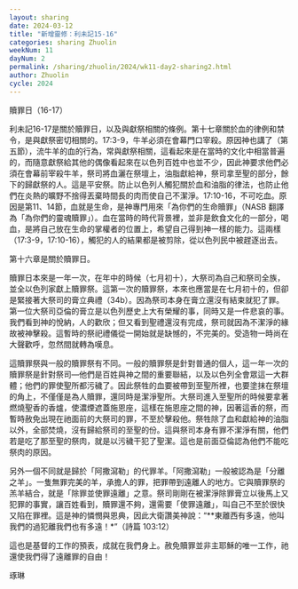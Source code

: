 ```yaml
---
layout: sharing
date: 2024-03-12
title: "新增靈修：利未記15-16"
categories: sharing Zhuolin
weekNum: 11
dayNum: 2
permalink: /sharing/zhuolin/2024/wk11-day2-sharing2.html
author: Zhuolin
cycle: 2024
---  
```


贖罪日（16-17）

利未記16-17是關於贖罪日，以及與獻祭相關的條例。第十七章關於血的律例和禁令，是與獻祭密切相關的。17:3-9，牛羊必須在會幕門口宰殺。原因神也講了（第五節），流牛羊的血的行為，常與獻祭相關，這看起來是在當時的文化中相當普遍的，而隨意獻祭給其他的偶像看起來在以色列百姓中也並不少，因此神要求他們必須在會幕前宰殺牛羊，祭司將血灑在祭壇上，油脂獻給神，祭司拿至聖的部分，餘下的歸獻祭的人。這是平安祭。防止以色列人觸犯關於血和油脂的律法，也防止他們在炎熱的曠野不捨得丟棄時間長的肉而使自己不潔淨。17:10-16，不可吃血。原因是第11、14節，血就是生命，是神專門用來「為你們的生命贖罪」（NASB 翻譯為「為你們的靈魂贖罪」）。血在當時的時代背景裡，並非是飲食文化的一部分，喝血，是將自己放在生命的掌權者的位置上，希望自己得到神一樣的能力。這兩樣（17:3-9，17:10-16），觸犯的人的結果都是被剪除，從以色列民中被趕逐出去。

第十六章是關於贖罪日。

贖罪日本來是一年一次，在年中的時候（七月初十），大祭司為自己和祭司全族，並全以色列家獻上贖罪祭。這第一次的贖罪祭，本來也應當是在七月初十的，但卻是緊接著大祭司的膏立典禮（34b）。因為祭司本身在膏立還沒有結束就犯了罪。第一位大祭司亞倫的膏立是以色列歷史上大有榮耀的事，同時又是一件悲哀的事。我們看到神的悅納，人的歡欣；但又看到聖禮還沒有完成，祭司就因為不潔淨的緣故被神擊殺。這暫時的祭祀禮儀從一開始就是缺憾的，不完美的。受造物一時尚在大聲歡呼，忽然間就轉為嘆息。

這贖罪祭與一般的贖罪祭有不同。一般的贖罪祭是針對普通的個人，這一年一次的贖罪祭是針對祭司—他們是百姓與神之間的重要聯結，以及以色列全會眾這一大群體；他們的罪使聖所都污穢了。因此祭牲的血要被帶到至聖所裡，也要塗抹在祭壇的角上，不僅僅是為人贖罪，還同時是潔淨聖所。大祭司進入至聖所的時候要拿著燃燒聖香的香爐，使濃煙遮蓋施恩座，這樣在施恩座之間的神，因著這香的祭，而暫時赦免出現在祂面前的大祭司的罪，不至於擊殺他。祭牲除了血和獻給神的油脂以外，全部焚燒，沒有歸給祭司的至聖的份。這與祭司本身有罪不潔淨有關，他們若是吃了那至聖的祭肉，就是以污穢干犯了聖潔。這也是前面亞倫認為他們不能吃祭肉的原因。

另外一個不同就是歸於「阿撒瀉勒」的代罪羊。「阿撒瀉勒」一般被認為是「分離之羊」。一隻無罪完美的羊，承擔人的罪，把罪帶到遠離人的地方。它與贖罪祭的羔羊結合，就是「除罪並使罪遠離」之意。祭司剛剛在被潔淨除罪膏立以後馬上又犯罪的事實，讓百姓看到，贖罪還不夠，還需要「使罪遠離」，叫自己不至於很快又陷在罪裡。這是神的憐憫與恩典，因此大衛讚美神說：“**東離西有多遠，他叫我們的過犯離我們也有多遠！*”（‭‭詩篇‬ ‭103:12‬）

這也是基督的工作的預表，成就在我們身上。赦免贖罪並非主耶穌的唯一工作，祂還使我們得了遠離罪的自由！

琢琳
